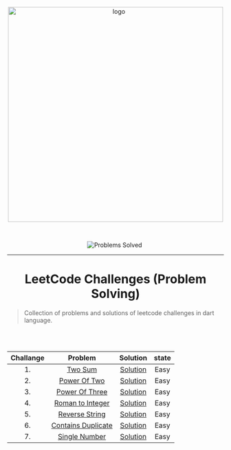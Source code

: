 <p align="center">
<img src="https://assets.leetcode.com/static_assets/public/webpack_bundles/images/logo-dark.e99485d9b.svg" width="500" alt="logo"></a>
</p>

[//]: # (<img src="https://badges.frapsoft.com/os/v2/open-source.svg?v=103" alt="Open Source Love">)

<br/>

<p align="center">
<img src="https://img.shields.io/badge/Problems%20Solved-7-sucess.svg" alt="Problems Solved">
<img src="https://img.shields.io/badge/Language-Dart-blue.svg" alt="">
</p>


---
<h1 align="center">LeetCode Challenges (Problem Solving)</h1> 

> Collection of problems and solutions of leetcode challenges in dart language.

<br/><br/>                                                     


| Challange |                                                             Problem                                                             |                                        Solution                                         | state  |
|:---:|:-------------------------------------------------------------------------------------------------------------------------------:|:---------------------------------------------------------------------------------------:|:------:|
| 1.  |                                 [Two Sum](https://leetcode.com/problems/two-sum/)                                 | [Solution](https://github.com/ZEM-Kamel/LeetCode-Challenges-Problem-Solving/blob/main/lib/Two%20Sum%20(Challange%201).dart)  |  Easy  |
| 2.  |                            [Power Of Two](https://leetcode.com/problems/power-of-two/)                            | [Solution](https://github.com/ZEM-Kamel/LeetCode-Challenges-Problem-Solving/blob/main/lib/Power%20Of%20Two%20(Challange%202).dart)  |  Easy  |
| 3.  |                          [Power Of Three](https://leetcode.com/problems/power-of-three/)                          | [Solution](https://github.com/ZEM-Kamel/LeetCode-Challenges-Problem-Solving/blob/main/lib/Power%20Of%20Three%20(Challange%203).dart)  |  Easy  |
| 4.  |                               [Roman to Integer](https://leetcode.com/problems/roman-to-integer/)                 | [Solution](https://github.com/ZEM-Kamel/LeetCode-Challenges-Problem-Solving/blob/main/lib/Roman%20To%20Integer%20(Challange%204).dart)  |  Easy  |
| 5.  |                            [Reverse String](https://leetcode.com/problems/reverse-string/)              | [Solution](https://github.com/ZEM-Kamel/LeetCode-Challenges-Problem-Solving/blob/main/lib/Reverse%20String%20(Chalange%205).dart)  |  Easy  |       
| 6.  |                              [Contains Duplicate](https://leetcode.com/problems/contains-duplicate/)                | [Solution](https://github.com/ZEM-Kamel/LeetCode-Challenges-Problem-Solving/blob/main/lib/Contains%20Duplicate%20(Challange%206).dart)  |  Easy  |
| 7.  |                              [Single Number](https://leetcode.com/problems/single-number/)                | [Solution](https://github.com/ZEM-Kamel/LeetCode-Challenges-Problem-Solving/blob/main/lib/Single%20Number%20(Challange%207).dart)  |  Easy  |
